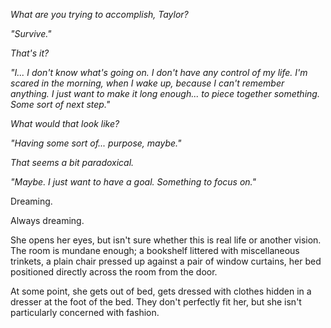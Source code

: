 *What are you trying to accomplish, Taylor?*

*"Survive."*

*That's it?*

*"I... I don't know what's going on. I don't have any control of my life. I'm scared in the morning, when I wake up, because I can't remember anything. I just want to make it long enough... to piece together something. Some sort of next step."*

*What would that look like?*

*"Having some sort of... purpose, maybe."*

*That seems a bit paradoxical.*

*"Maybe. I just want to have a goal. Something to focus on."*

Dreaming.

Always dreaming.

She opens her eyes, but isn't sure whether this is real life or another vision. The room is mundane enough; a bookshelf littered with miscellaneous trinkets, a plain chair pressed up against a pair of window curtains, her bed positioned directly across the room from the door. 

At some point, she gets out of bed, gets dressed with clothes hidden in a dresser at the foot of the bed. They don't perfectly fit her, but she isn't particularly concerned with fashion.